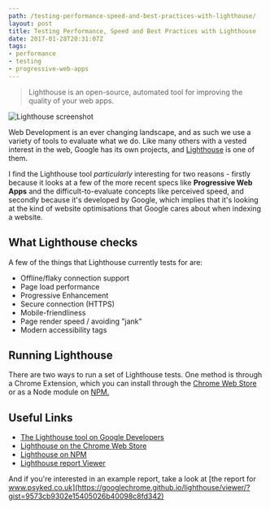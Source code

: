 ```yaml
---
path: /testing-performance-speed-and-best-practices-with-lighthouse/
layout: post
title: Testing Performance, Speed and Best Practices with Lighthouse
date: 2017-01-28T20:31:07Z
tags:
- performance
- testing
- progressive-web-apps
---
```


> Lighthouse is an open-source, automated tool for improving the quality of your web apps.

![Lighthouse screenshot](/content/images/2017/01/mockup-screenshot.jpg)

Web Development is an ever changing landscape, and as such we use a variety of tools to evaluate what we do. Like many others with a vested interest in the web, Google has its own projects, and [Lighthouse](https://developers.google.com/web/tools/lighthouse/) is one of them.

I find the Lighthouse tool _particularly_ interesting for two reasons - firstly because it looks at a few of the more recent specs like **Progressive Web Apps** and the difficult-to-evaluate concepts like perceived speed, and secondly because it's developed by Google, which implies that it's looking at the kind of website optimisations that Google cares about when indexing a website.

## What Lighthouse checks
A few of the things that Lighthouse currently tests for are:

- Offline/flaky connection support
- Page load performance
- Progressive Enhancement
- Secure connection (HTTPS)
- Mobile-friendliness
- Page render speed / avoiding "jank"
- Modern accessibility tags

## Running Lighthouse
There are two ways to run a set of Lighthouse tests. One method is through a Chrome Extension, which you can install through the [Chrome Web Store](https://chrome.google.com/webstore/detail/lighthouse/blipmdconlkpinefehnmjammfjpmpbjk) or as a Node module on [NPM.](https://www.npmjs.com/package/lighthouse)

## Useful Links
- [The Lighthouse tool on Google Developers]( https://developers.google.com/web/tools/lighthouse/)
- [Lighthouse on the Chrome Web Store](https://chrome.google.com/webstore/detail/lighthouse/blipmdconlkpinefehnmjammfjpmpbjk)
- [Lighthouse on NPM](https://www.npmjs.com/package/lighthouse)
- [Lighthouse report Viewer](https://googlechrome.github.io/lighthouse/viewer/)

And if you're interested in an example report, take a look at [the report for www.psyked.co.uk](https://googlechrome.github.io/lighthouse/viewer/?gist=9573cb9302e15405026b40098c8fd342)
